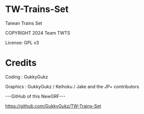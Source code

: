 # TW-Trains-Set

Taiwan Trains Set

COPYRIGHT 2024 Team TWTS

License: GPL v3

# Credits

Coding : GukkyGukz

Graphics : GukkyGukz / Keihoku / Jake and the JP+ contributors


---GitHub of this NewGRF---

https://github.com/GukkyGukz/TW-Trains-Set
